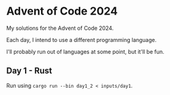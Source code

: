 # Advent of Code 2024

My solutions for the Advent of Code 2024.

Each day, I intend to use a different programming language.

I'll probably run out of languages at some point, but it'll be fun.

## Day 1 - Rust

Run using `cargo run --bin day1_2 < inputs/day1`.
